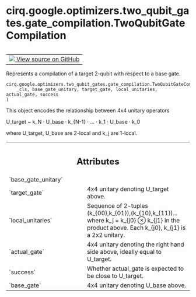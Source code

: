 <div itemscope itemtype="http://developers.google.com/ReferenceObject">
<meta itemprop="name" content="cirq.google.optimizers.two_qubit_gates.gate_compilation.TwoQubitGateCompilation" />
<meta itemprop="path" content="Stable" />
<meta itemprop="property" content="__new__"/>
</div>

# cirq.google.optimizers.two_qubit_gates.gate_compilation.TwoQubitGateCompilation

<!-- Insert buttons and diff -->

<table class="tfo-notebook-buttons tfo-api" align="left">

<td>
  <a target="_blank" href="https://github.com/quantumlib/cirq/tree/master/cirq/google/optimizers/two_qubit_gates/gate_compilation.py">
    <img src="https://www.tensorflow.org/images/GitHub-Mark-32px.png" />
    View source on GitHub
  </a>
</td>
</table>



Represents a compilation of a target 2-qubit with respect to a base gate.

<pre class="devsite-click-to-copy prettyprint lang-py tfo-signature-link">
<code>cirq.google.optimizers.two_qubit_gates.gate_compilation.TwoQubitGateCompilation(
    _cls, base_gate_unitary, target_gate, local_unitaries, actual_gate, success
)
</code></pre>



<!-- Placeholder for "Used in" -->

This object encodes the relationship between 4x4 unitary operators

U_target ~ k_N · U_base · k_{N-1} · ... · k_1 · U_base · k_0

where U_target, U_base are 2-local and k_j are 1-local.



<!-- Tabular view -->
 <table class="responsive fixed orange">
<colgroup><col width="214px"><col></colgroup>
<tr><th colspan="2"><h2 class="add-link">Attributes</h2></th></tr>

<tr>
<td>
`base_gate_unitary`
</td>
<td>

</td>
</tr><tr>
<td>
`target_gate`
</td>
<td>
4x4 unitary denoting U_target above.
</td>
</tr><tr>
<td>
`local_unitaries`
</td>
<td>
Sequence of 2-tuples (k_{00},k_{01}),(k_{10},k_{11})...
where k_j = k_{j0} ⊗ k_{j1} in the product above. Each k_{j0},
k_{j1} is a 2x2 unitary.
</td>
</tr><tr>
<td>
`actual_gate`
</td>
<td>
4x4 unitary denoting the right hand side above, ideally
equal to U_target.
</td>
</tr><tr>
<td>
`success`
</td>
<td>
Whether actual_gate is expected to be close to U_target.
</td>
</tr><tr>
<td>
`base_gate`
</td>
<td>
4x4 unitary denoting U_base above.
</td>
</tr>
</table>



